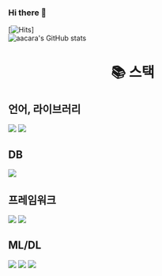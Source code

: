 ### Hi there 👋

<!--
**aacara/aacara** is a ✨ _special_ ✨ repository because its `README.md` (this file) appears on your GitHub profile.

Here are some ideas to get you started:

- 🔭 I’m currently working on ...
- 🌱 I’m currently learning ...
- 👯 I’m looking to collaborate on ...
- 🤔 I’m looking for help with ...
- 💬 Ask me about ...
- 📫 How to reach me: ...
- 😄 Pronouns: ...
- ⚡ Fun fact: ...
-->
[![Hits](https://hits.seeyoufarm.com/api/count/incr/badge.svg?url=https%3A%2F%2Fgithub.com%2Faacara&count_bg=%2379C83D&title_bg=%23555555&icon=&icon_color=%23E7E7E7&title=hits&edge_flat=false)]
<br>
![aacara's GitHub stats](https://github-readme-stats.vercel.app/api?username=aacara&show_icons=true&theme=radical)
<br>
          
<div align=center><h1>📚 스택</h1></div>
<div align=left> 
<h2>언어, 라이브러리</h2>
  <img src="https://img.shields.io/badge/java-007396?style=for-the-badge&logo=java&logoColor=white"> 
  <img src="https://img.shields.io/badge/python-3776AB?style=for-the-badge&logo=python&logoColor=white"> 
  <br>
<h2>DB</h2>
  <img src="https://img.shields.io/badge/mysql-4479A1?style=for-the-badge&logo=mysql&logoColor=white"> 
<h2>프레임워크</h2>
  <img src="https://img.shields.io/badge/spring-6DB33F?style=for-the-badge&logo=spring&logoColor=white"> 
  <img src="https://img.shields.io/badge/Spring Boot-6DB33F?style=for-the-badge&logo=spring boot&logoColor=white"> 

  <br>
<h2>ML/DL</h2>
    <img src="https://img.shields.io/badge/Keras-%23D00000.svg?style=for-the-badge&logo=Keras&logoColor=white">
  <img src="https://img.shields.io/badge/TensorFlow-%23FF6F00.svg?style=for-the-badge&logo=TensorFlow&logoColor=white">
  <img src="https://img.shields.io/badge/PyTorch-%23EE4C2C.svg?style=for-the-badge&logo=PyTorch&logoColor=white">
</div>
